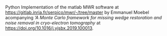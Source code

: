 Python Implementation of the matlab MWR software at https://gitlab.inria.fr/serpico/mwr/-/tree/master by Emmanuel Moebel acompanying $\textit{`A Monte Carlo framework for missing wedge restoration and noise removal in cryo-electron tomography}$ at https://doi.org/10.1016/j.yjsbx.2019.100013.
